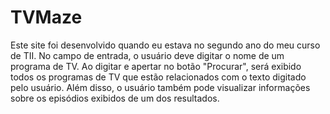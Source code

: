 # TVMaze

Este site foi desenvolvido quando eu estava no segundo ano do meu curso de TII. 
No campo de entrada, o usuário deve digitar o nome de um programa de TV. 
Ao digitar e apertar no botão "Procurar", será exibido todos os programas de TV que estão relacionados com o texto digitado pelo usuário.
Além disso, o usuário também pode visualizar informações sobre os episódios exibidos de um dos resultados. 
